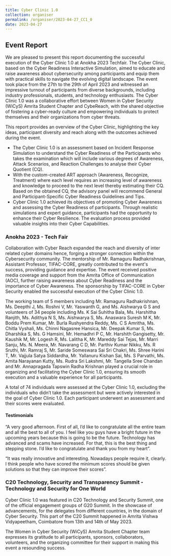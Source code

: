 ```yaml
---
title: Cyber Clinic 1.0
collection: organiser
permalink: /organiser/2023-04-27_CC1_0
date: 2023-04-27
---
```


Event Report
-------------
<p>
We are pleased to present this report documenting the successful execution of the Cyber Clinic 1.0 at Anokha 2023 Techfair. The Cyber Clinic, based on the Cyber 
Readiness Interactive Simulation, aimed to educate and raise awareness about cybersecurity among participants and equip them with practical skills to navigate the 
evolving digital landscape. The event took place from the 27th to the 29th of April 2023 and witnessed an impressive turnout of participants from diverse backgrounds, 
including industry professionals, students, and technology enthusiasts. The Cyber Clinic 1.0 was a collaborative effort between Women in Cyber Security (WiCyS) Amrita 
Student Chapter and CybeReach, with the shared objective of fostering a cyber-ready culture and empowering individuals to protect themselves and their organizations 
from cyber threats. 

This report provides an overview of the Cyber Clinic, highlighting the key ideas, participant diversity and reach along with the outcomes achieved during the event.
- The Cyber Clinic 1.0 is an assessment based on Incident Response Simulation to understand the Cyber Readiness of the Participants who takes the examination which 
  will include various degrees of Awareness, Attack Scenarios, and Reaction Challenges to analyse their Cyber Quotient (CQ).  
- With the custom-created ART approach (Awareness, Recognize, Treatment) where each level requires an increasing level of awareness and knowledge to proceed to the next 
level thereby estimating their CQ. Based on the obtained CQ, the advisory panel will recommend General and Participant-Specific Cyber Readiness Guidelines and Tips. 
- Cyber Clinic 1.0 achieved its objectives of promoting Cyber Awareness and assessing the Cyber Readiness of participants. Through realistic simulations and expert 
guidance, participants had the opportunity to enhance their Cyber Resilience. The evaluation process provided valuable insights into their Cyber Capabilities. 
</p>

### Anokha 2023 - Tech Fair
  
<p> Collaboration with Cyber Reach expanded the reach and diversity of inter related cyber domains hence, forging a stronger connection within the Cybersecurity community. 
The mentorship of Mr. Ramaguru Radhakrishnan, Assistant Professor, TIFAC-CORE, greatly contributed to the event's success, providing guidance and expertise. 
The event received positive media coverage and support from the Amrita Office of Communication (AOC), further raising awareness about Cyber Readiness and the 
importance of Cyber Awareness. The sponsorship by TIFAC-CORE in Cyber Security enabled the successful execution of the Cyber Clinic 1.0. 

The working team of 5 members including Mr. Ramaguru Radhakrishnan, Ms. Deepthi J, Ms. Roshni V, Mr. Yaswanth G, and Ms. Aishwarya G S and volunteers of 34 people 
including Ms. K Sai Suhitha Bala, Ms. Harshitha Ranjith, Ms. Adithya N S, Ms. Aishwarya S, Ms. Anaswara Suresh M K, Mr. Boddu Prem Kumar, Mr. Burla Rushyendra Reddy, 
Ms. C S Amritha, Ms. Chitla Vyshali, Ms. Chinni Nagasree Hansica, Mr. Deepak Kumar S, Ms. Dharshika S, Ms. G Hamsini, Mr. Hemadhri P C, Mr. Harshith Gangisetty, 
Mr. Kaushik M, Mr. Logesh R, Ms. Lalitha K, Mr. Mareddy Sai Tejas, Mr. Marri Sanju, Ms. N. Meera, Mr.  Navarang C D, Mr. Parthiv Kumar Nikku, Ms. R Sruthi, 
Mr. Ramraj S, Mr. Saride Someswara Sai Sri Chakri, Ms. Shree Harini T, Mr. Vajjula Satya Siddardha, Mr. Yallanuru Kishan Sai, Ms. S Parvathi, Ms. Amita Narayanan Kutty,
Ms. Rudra Sri Lakshmi, Mr. Tangella Sree Chandan and Mr. Annapragada Tapswin Radha Krishnan played a crucial role in organizing and facilitating the Cyber Clinic 1.0,
ensuring its smooth execution and a valuable experience for all participants. 

A total of 74 individuals were assessed at the Cyber Clinic 1.0, excluding the individuals who didn’t take the assessment but were actively interested in the goal of Cyber Clinic 1.0. Each participant underwent an assessment and their scores were evaluated. </p>

#### Testimonials
  
<p> “A very good afternoon. First of all, I’d like to congratulate all the entire team and all the best to all of you. I feel like you guys have a bright future in the upcoming years because this is going to be the future. Technology has advanced and scams have increased. For that, this is the best thing and stepping stone. I’d like to congratulate and thank you from my heart”. 

“It was really innovative and interesting. Nowadays people require it, clearly. I think people   who have scored the minimum scores should be given solutions so that they can improve their scores”. </p>

### C20 Technology, Security and Transparency Summit - Technology and Security for One World
 
<p> Cyber Clinic 1.0 was featured in C20 Technology and Security Summit, one of the official engagement groups of G20 Summit. In the showcase of advancements, for the 
delegates from different countries, in the domain of Cyber Security. This part of the C20 Summit happened in Amrita Vishwa Vidyapeetham, Coimbatore from 13th and 14th 
of May 2023. 

The Women in Cyber Security (WiCyS) Amrita Student Chapter team expresses its gratitude to all participants, sponsors, collaborators, volunteers, and the organizing 
committee for their support in making this event a resounding success. 
</p>

  

 

 
